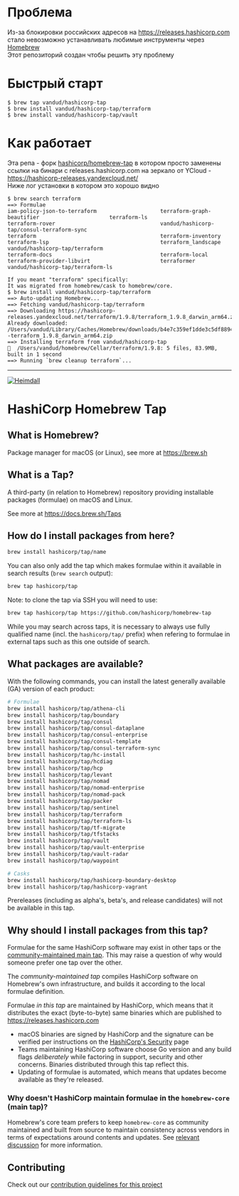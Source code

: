 # Проблема  
Из-за блокировки российских адресов на <https://releases.hashicorp.com> стало невозможно устанавливать любимые инструменты через [Homebrew](https://brew.sh)  
Этот репозиторий создан чтобы решить эту проблему  

# Быстрый старт  

```
$ brew tap vandud/hashicorp-tap
$ brew install vandud/hashicorp-tap/terraform
$ brew install vandud/hashicorp-tap/vault
```

# Как работает  
Эта репа - форк [hashicorp/homebrew-tap](https://github.com/hashicorp/homebrew-tap) в котором просто заменены ссылки на бинари с releases.hashicorp.com на зеркало от YCloud - <https://hashicorp-releases.yandexcloud.net/>  
Ниже лог установки в котором это хорошо видно  
```
$ brew search terraform
==> Formulae
iam-policy-json-to-terraform                    terraform-graph-beautifier                      terraform-ls                                    terraform-rover                                 vandud/hashicorp-tap/consul-terraform-sync
terraform                                       terraform-inventory                             terraform-lsp                                   terraform_landscape                             vandud/hashicorp-tap/terraform
terraform-docs                                  terraform-local                                 terraform-provider-libvirt                      terraformer                                     vandud/hashicorp-tap/terraform-ls

If you meant "terraform" specifically:
It was migrated from homebrew/cask to homebrew/core.
$ brew install vandud/hashicorp-tap/terraform
==> Auto-updating Homebrew...
==> Fetching vandud/hashicorp-tap/terraform
==> Downloading https://hashicorp-releases.yandexcloud.net/terraform/1.9.8/terraform_1.9.8_darwin_arm64.zip
Already downloaded: /Users/vandud/Library/Caches/Homebrew/downloads/b4e7c359ef1dde3c5df8894625c7f6d6e989c4af2ddbfac4e2a454b52e8188c2--terraform_1.9.8_darwin_arm64.zip
==> Installing terraform from vandud/hashicorp-tap
🍺  /Users/vandud/homebrew/Cellar/terraform/1.9.8: 5 files, 83.9MB, built in 1 second
==> Running `brew cleanup terraform`...
```

---

[![Heimdall](https://heimdall.hashicorp.services/api/v1/assets/homebrew-tap/badge.svg?key=f0ea6d408d7a7798bcd4f6ef4a40fe9c791109ca85d2f20d5630a9f4abafa9f6)](https://heimdall.hashicorp.services/site/assets/homebrew-tap)

# HashiCorp Homebrew Tap

## What is Homebrew?

Package manager for macOS (or Linux), see more at https://brew.sh

## What is a Tap?

A third-party (in relation to Homebrew) repository providing installable
packages (formulae) on macOS and Linux.

See more at https://docs.brew.sh/Taps

## How do I install packages from here?

```sh
brew install hashicorp/tap/name
```

You can also only add the tap which makes formulae within it
available in search results (`brew search` output):

```sh
brew tap hashicorp/tap
```

Note: to clone the tap via SSH you will need to use:

```sh
brew tap hashicorp/tap https://github.com/hashicorp/homebrew-tap
```

While you may search across taps, it is necessary to always use
fully qualified name (incl. the `hashicorp/tap/` prefix)
when refering to formulae in external taps such as this one
outside of search.

## What packages are available?

With the following commands, you can install the latest generally available (GA) version of each product:
```sh
# Formulae
brew install hashicorp/tap/athena-cli
brew install hashicorp/tap/boundary
brew install hashicorp/tap/consul
brew install hashicorp/tap/consul-dataplane
brew install hashicorp/tap/consul-enterprise
brew install hashicorp/tap/consul-template
brew install hashicorp/tap/consul-terraform-sync
brew install hashicorp/tap/hc-install
brew install hashicorp/tap/hcdiag
brew install hashicorp/tap/hcp
brew install hashicorp/tap/levant
brew install hashicorp/tap/nomad
brew install hashicorp/tap/nomad-enterprise
brew install hashicorp/tap/nomad-pack
brew install hashicorp/tap/packer
brew install hashicorp/tap/sentinel
brew install hashicorp/tap/terraform
brew install hashicorp/tap/terraform-ls
brew install hashicorp/tap/tf-migrate
brew install hashicorp/tap/tfstacks
brew install hashicorp/tap/vault
brew install hashicorp/tap/vault-enterprise
brew install hashicorp/tap/vault-radar
brew install hashicorp/tap/waypoint

# Casks
brew install hashicorp/tap/hashicorp-boundary-desktop
brew install hashicorp/tap/hashicorp-vagrant
```

Prereleases (including as alpha's, beta's, and release candidates) will not be available in this tap.

## Why should I install packages from this tap?

Formulae for the same HashiCorp software may exist in other taps
or the [community-maintained main tap](https://github.com/Homebrew/homebrew-core).
This may raise a question of why would someone prefer one tap over the other.

The _community-maintained tap_ compiles HashiCorp software on Homebrew's own infrastructure, and builds it according to the local formulae definition.

Formulae _in this tap_ are maintained by HashiCorp, which means that it distributes
the exact (byte-to-byte) same binaries which are published to https://releases.hashicorp.com

 - macOS binaries are signed by HashiCorp and the signature can be verified
	per instructions on the [HashiCorp's Security](https://www.hashicorp.com/security#code-signature-verification) page
 - Teams maintaining HashiCorp software choose Go version and any build flags _deliberately_ while
 	factoring in support, security and other concerns. Binaries distributed through this tap reflect this.
 - Updating of formulae is automated, which means that updates become available as they're released.

### Why doesn't HashiCorp maintain formulae in the `homebrew-core` (main tap)?

Homebrew's core team prefers to keep `homebrew-core` as community maintained and built from source to maintain consistency across vendors in terms of expectations around contents and updates. See [relevant discussion](https://discourse.brew.sh/t/maintenance-of-formulas-by-vendor/7649) for more information.

## Contributing

Check out our [contribution guidelines for this project](./CONTRIBUTING.md)
